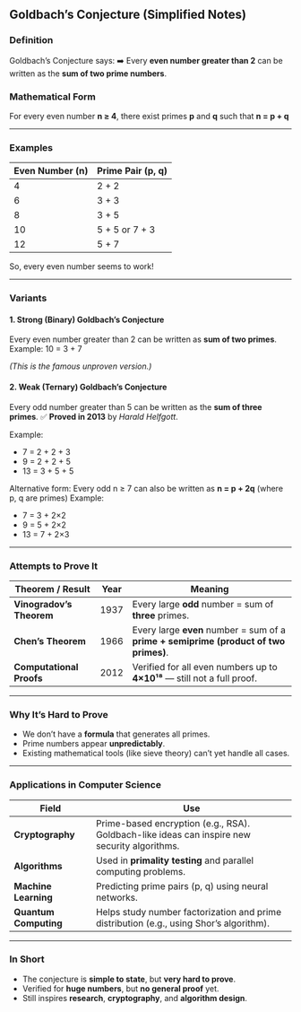 ## **Goldbach’s Conjecture (Simplified Notes)**

### **Definition**

Goldbach’s Conjecture says:
➡️ Every **even number greater than 2** can be written as the **sum of two prime numbers**.

### **Mathematical Form**

For every even number **n ≥ 4**,
there exist primes **p** and **q** such that
**n = p + q**

---

### **Examples**

| Even Number (n) | Prime Pair (p, q) |
| --------------- | ----------------- |
| 4               | 2 + 2             |
| 6               | 3 + 3             |
| 8               | 3 + 5             |
| 10              | 5 + 5 or 7 + 3    |
| 12              | 5 + 7             |

So, every even number seems to work!

---

### **Variants**

#### 1. **Strong (Binary) Goldbach’s Conjecture**

Every even number greater than 2 can be written as **sum of two primes**.
Example: 10 = 3 + 7

*(This is the famous unproven version.)*

#### 2. **Weak (Ternary) Goldbach’s Conjecture**

Every odd number greater than 5 can be written as the **sum of three primes**.
✅ **Proved in 2013** by *Harald Helfgott*.

Example:

* 7 = 2 + 2 + 3
* 9 = 2 + 2 + 5
* 13 = 3 + 5 + 5

Alternative form:
Every odd n ≥ 7 can also be written as
**n = p + 2q** (where p, q are primes)
Example:

* 7 = 3 + 2×2
* 9 = 5 + 2×2
* 13 = 7 + 2×3

---

### **Attempts to Prove It**

| Theorem / Result         | Year | Meaning                                                                               |
| ------------------------ | ---- | ------------------------------------------------------------------------------------- |
| **Vinogradov’s Theorem** | 1937 | Every large **odd** number = sum of **three** primes.                                 |
| **Chen’s Theorem**       | 1966 | Every large **even** number = sum of a **prime + semiprime (product of two primes)**. |
| **Computational Proofs** | 2012 | Verified for all even numbers up to **4×10¹⁸** — still not a full proof.              |

---

### **Why It’s Hard to Prove**

* We don’t have a **formula** that generates all primes.
* Prime numbers appear **unpredictably**.
* Existing mathematical tools (like sieve theory) can’t yet handle all cases.

---

### **Applications in Computer Science**

| Field                 | Use                                                                                          |
| --------------------- | -------------------------------------------------------------------------------------------- |
| **Cryptography**      | Prime-based encryption (e.g., RSA). Goldbach-like ideas can inspire new security algorithms. |
| **Algorithms**        | Used in **primality testing** and parallel computing problems.                               |
| **Machine Learning**  | Predicting prime pairs (p, q) using neural networks.                                         |
| **Quantum Computing** | Helps study number factorization and prime distribution (e.g., using Shor’s algorithm).      |

---

### **In Short**

* The conjecture is **simple to state**, but **very hard to prove**.
* Verified for **huge numbers**, but **no general proof** yet.
* Still inspires **research**, **cryptography**, and **algorithm design**.
